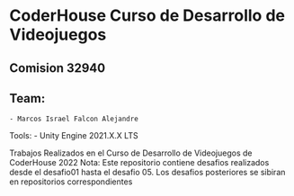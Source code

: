 # CoderHouse Curso de Desarrollo de Videojuegos

## Comision 32940
## Team:
    - Marcos Israel Falcon Alejandre

Tools:
    - Unity Engine 2021.X.X LTS
    
Trabajos Realizados en el Curso de Desarrollo de Videojuegos de CoderHouse 2022
Nota:
Este repositorio contiene desafios realizados desde el desafio01 hasta el desafio 05. Los desafios posteriores se sibiran en repositorios correspondientes
